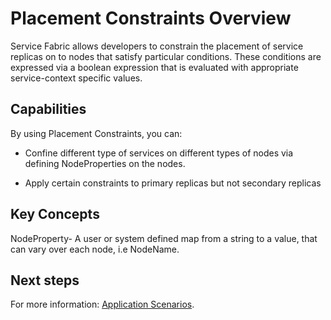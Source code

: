 <properties
   pageTitle="Service Fabric Cluster Orchestration Placement Constraints"
   description="A conceptual overview of placement constraints in Service Fabric"
   services="service-fabric"
   documentationCenter=".net"
   authors="GaugeField"
   manager="timlt"
   editor=""/>

<tags
   ms.service="Service-Fabric"
   ms.devlang="dotnet"
   ms.topic="article"
   ms.tgt_pltfrm="NA"
   ms.workload="NA"
   ms.date="03/17/2015"
   ms.author="abhic"/>

# Placement Constraints Overview

Service Fabric allows developers to constrain the placement of service replicas on to nodes that satisfy particular conditions. These conditions are expressed via a boolean expression that is evaluated with appropriate service-context specific values.


## Capabilities
By using Placement Constraints, you can:

- Confine different type of services on different types of nodes via defining NodeProperties on the nodes.

- Apply certain constraints to primary replicas but not secondary replicas


## Key Concepts
NodeProperty- A user or system defined map from a string to a value, that can vary over each node, i.e NodeName.


<!--Every topic should have next steps and links to the next logical set of content to keep the customer engaged-->
## Next steps

For more information: [Application Scenarios](../service-fabric-application-scenarios).
 